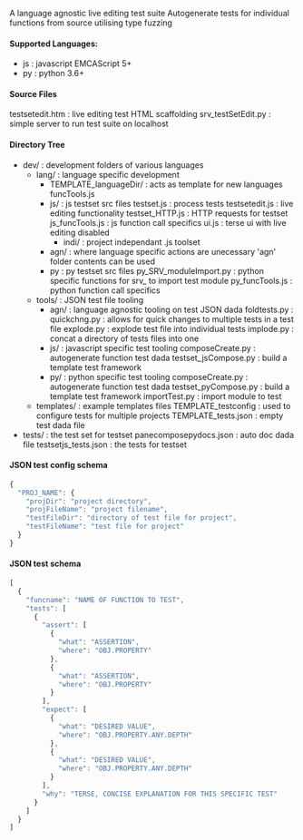 A language agnostic live editing test suite
Autogenerate tests for individual functions from source utilising type fuzzing

#### Supported Languages:
* js : javascript EMCAScript 5+
* py : python 3.6+

#### Source Files
testsetedit.htm : live editing test HTML scaffolding
srv_testSetEdit.py : simple server to run test suite on localhost

#### Directory Tree
* dev/ : development folders of various languages
  * lang/ : language specific development
    * TEMPLATE_languageDir/ : acts as template for new languages
      funcTools.js
    * js/ : js testset src files
      testset.js : process tests
      testsetedit.js : live editing functionality
      testset_HTTP.js : HTTP requests for testset
      js_funcTools.js : js function call specifics
      ui.js : terse ui with live editing disabled
      * indi/ : project independant .js toolset
    * agn/ : where language specific actions are unecessary 'agn' folder contents can be used
    * py : py testset src files
      py_SRV_moduleImport.py : python specific functions for srv_ to import test module
      py_funcTools.js : python function call specifics
  * tools/ : JSON test file tooling
    * agn/ : language agnostic tooling on test JSON dada
      foldtests.py :
      quickchng.py : allows for quick changes to multiple tests in a test file
      explode.py : explode test file into individual tests
      implode.py : concat a directory of tests files into one
    * js/ : javascript specific test tooling
      composeCreate.py : autogenerate function test dada
      testset_jsCompose.py : build a template test framework
    * py/ : python specific test tooling
      composeCreate.py : autogenerate function test dada
      testset_pyCompose.py : build a template test framework
      importTest.py : import module to test 
  * templates/ : example templates files
    TEMPLATE_testconfig : used to configure tests for multiple projects
    TEMPLATE_tests.json : empty test dada file
* tests/ : the test set for testset
  panecomposepydocs.json : auto doc dada file
  testsetjs_tests.json : the tests for testset

#### JSON test config schema
```javascript
{
  "PROJ_NAME": {
    "projDir": "project directory",
    "projFileName": "project filename",
    "testFileDir": "directory of test file for project",
    "testFileName": "test file for project" 
  }
}
```

#### JSON test schema
```javascript
[
  {
    "funcname": "NAME OF FUNCTION TO TEST",
    "tests": [
      {
        "assert": [
          {
            "what": "ASSERTION",
            "where": "OBJ.PROPERTY"
          },
          {
            "what": "ASSERTION",
            "where": "OBJ.PROPERTY"
          }
        ],
        "expect": [
          {
            "what": "DESIRED VALUE",
            "where": "OBJ.PROPERTY.ANY.DEPTH"
          },
          {
            "what": "DESIRED VALUE",
            "where": "OBJ.PROPERTY.ANY.DEPTH"
          }
        ],
        "why": "TERSE, CONCISE EXPLANATION FOR THIS SPECIFIC TEST"
      }
    ]
  }
]
```
